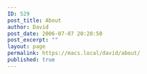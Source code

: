```yaml
---
ID: 529
post_title: About
author: David
post_date: 2006-07-07 20:20:50
post_excerpt: ""
layout: page
permalink: https://macs.local/david/about/
published: true
---
```

